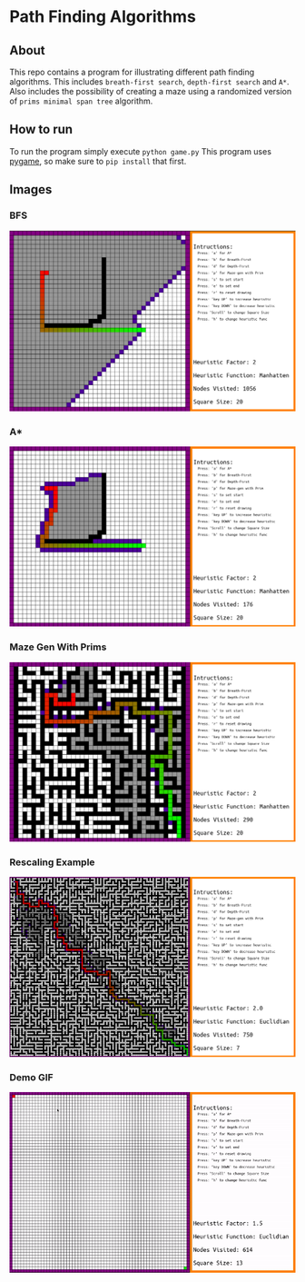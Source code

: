 # Path Finding Algorithms

## About
This repo contains a program for illustrating different path finding algorithms. This includes `breath-first search`, `depth-first search` and `A*`. Also includes the possibility of creating a maze using a randomized version of `prims minimal span tree` algorithm.

## How to run
To run the program simply execute `python game.py`
This program uses [pygame](https://www.pygame.org/wiki/about), so make sure to `pip install` that first.


## Images

### BFS 
![Alt text](./images/bfs.png)

### A\* 
![Alt text](./images/astar.png)

### Maze Gen With Prims 
![Alt text](./images/maze.png)

### Rescaling Example
![Alt text](./images/big.png)

### Demo GIF
![Alt text](./images/demo.gif)
